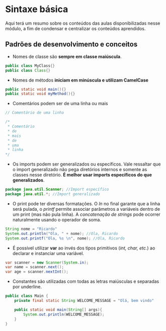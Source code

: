 # Sintaxe básica

Aqui terá um resumo sobre os conteúdos das aulas disponibilizadas nesse módulo, a fim de condensar e centralizar os conteúdos aprendidos.


## Padrões de desenvolvimento e conceitos

* Nomes de classe são **sempre em classe maiúscula**.

```java
public class MyClass{}
public class Class{}
```

* Nomes de métodos **iniciam em minúscula e utilizam CamelCase**

```java
public static void main(){}
public static void myMethod(){}
```

* Comentários podem ser de uma linha ou mais

```java
// Comentário de uma linha

/*
 * Comentário
 * de
 * mais
 * de
 * uma
 * linha
*/
```

* Os imports podem ser generalizados ou específicos. Vale ressaltar que o import generalizado não pega diretórios internos e somente as classes nesse diretório. **É melhor usar imports específicos do que generalizados**.

```java
package java.util.Scanner; //Import específico
package java.util.*; //Import generalizado
```

* O print pode ter diversas formatações. O *ln* no final garante que a linha será pulada, o *printf* permite associar parâmetros a variáveis dentro de um print (mas não pula linha). A *concatenação de strings* pode ocorrer naturalmente usando o operador de soma.

```java
String nome = "Ricardo"
System.out.println("Ola, " + nome); //Ola, Ricardo 
System.out.printf("Ola, %s \n", nome); //Ola, Ricardo
```

* É possível utilizar **var** ao invés dos tipos primitivos (*int, char, etc.*) ao declarar e instanciar uma variável.

```java
var scanner = new Scanner(System.in);
var name = scanner.next();
var age = scanner.nextInt();
```

* Constantes são utilizadas com todas as letras maiúsculas e separadas por underline.

```java
public class Main {
    private final static String WELCOME_MESSAGE = "Olá, bem vindo"

    public static void main(String[] args){
        System.out.println(WELCOME_MESSAGE);
    }
}
```